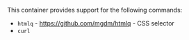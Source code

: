 This container provides support for the following commands: 
- `htmlq` - https://github.com/mgdm/htmlq - CSS selector
- `curl`